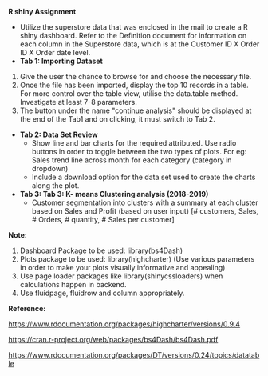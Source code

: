 ﻿**R shiny Assignment**

- Utilize the superstore data that was enclosed in the mail to create a R shiny dashboard. Refer to the Definition document for information on each column in the Superstore data, which is at the Customer ID X Order ID X Order date level.
- **Tab 1: Importing Dataset** 
1) Give the user the chance to browse for and choose the necessary file.
1) Once the file has been imported, display the top 10 records in a table. For more control over the table view, utilise the data.table method. Investigate at least 7-8 parameters.
1) The button under the name "continue analysis" should be displayed at the end of the Tab1 and on clicking, it must switch to Tab 2.	
- **Tab 2: Data Set Review**
  - Show line and bar charts for the required attributed. Use radio buttons in order to toggle between the two types of plots. For eg: Sales trend line across month for each category (category in dropdown)  
  - Include a download option for the data set used to create the charts along the plot.
- **Tab 3: Tab 3: K- means Clustering analysis (2018-2019)** 
  - Customer segmentation into clusters with a summary at each cluster based on Sales and Profit (based on user input) [# customers, Sales, # Orders, # quantity, # Sales per customer]

**Note:**

1. Dashboard Package to be used: library(bs4Dash)
1. Plots package to be used: library(highcharter) (Use various parameters in order to make your plots visually informative and appealing) 
1. Use page loader packages like library(shinycssloaders) when calculations happen in backend. 
1. Use fluidpage, fluidrow and column appropriately.

**Reference:**

<https://www.rdocumentation.org/packages/highcharter/versions/0.9.4>

<https://cran.r-project.org/web/packages/bs4Dash/bs4Dash.pdf>

<https://www.rdocumentation.org/packages/DT/versions/0.24/topics/datatable>



